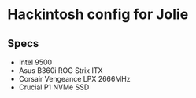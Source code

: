 # Hackintosh config for Jolie

## Specs

- Intel 9500
- Asus B360i ROG Strix ITX
- Corsair Vengeance LPX 2666MHz
- Crucial P1 NVMe SSD
